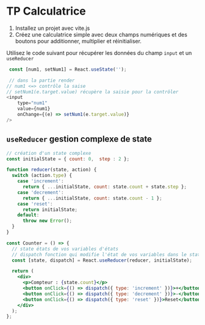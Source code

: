 # TP  Calculatrice

1. Installez un projet avec vite.js
2. Créez une calculatrice simple avec deux champs numériques et des boutons pour additionner, multiplier et réinitialiser.


Utilisez le code suivant pour récupérer les données du champ `input` et un `useReducer`

```js
 const [num1, setNum1] = React.useState('');

 // dans la partie render
// num1 <=> contrôle la saise 
// setNum1(e.target.value) récupère la saisie pour la contrôler
<input
    type="num1"
    value={num1}
    onChange={(e) => setNum1(e.target.value)}
/>

```


##  `useReducer` gestion complexe de state

```jsx
// création d'un state complexe
const initialState = { count: 0,  step : 2 };

function reducer(state, action) {
  switch (action.type) {
    case 'increment':
      return { ...initialState, count: state.count + state.step };
    case 'decrement':
      return { ...initialState, count: state.count - 1 };
    case 'reset':
      return initialState;
    default:
      throw new Error();
  }
}

const Counter = () => {
  // state états de vos variables d'états
  // dispatch fonction qui modifie l'état de vos variables dans le state
  const [state, dispatch] = React.useReducer(reducer, initialState);

  return (
    <div>
      <p>Compteur : {state.count}</p>
      <button onClick={() => dispatch({ type: 'increment' })}>+</button>
      <button onClick={() => dispatch({ type: 'decrement' })}>-</button>
      <button onClick={() => dispatch({ type: 'reset' })}>Reset</button>
    </div>
  );
};
```
